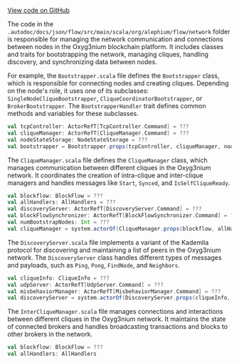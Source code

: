 [View code on GitHub](https://github.com/alephium/alephium/.autodoc/docs/json/flow/src/main/scala/org/alephium/flow/network)

The code in the `.autodoc/docs/json/flow/src/main/scala/org/alephium/flow/network` folder is responsible for managing the network communication and connections between nodes in the Oxyg3nium blockchain platform. It includes classes and traits for bootstrapping the network, managing cliques, handling discovery, and synchronizing data between nodes.

For example, the `Bootstrapper.scala` file defines the `Bootstrapper` class, which is responsible for connecting nodes and creating cliques. Depending on the node's role, it uses one of its subclasses: `SingleNodeCliqueBootstrapper`, `CliqueCoordinatorBootstrapper`, or `BrokerBootstrapper`. The `BootstrapperHandler` trait defines common methods and variables for these subclasses.

```scala
val tcpController: ActorRefT[TcpController.Command] = ???
val cliqueManager: ActorRefT[CliqueManager.Command] = ???
val nodeStateStorage: NodeStateStorage = ???
val bootstrapper = Bootstrapper.props(tcpController, cliqueManager, nodeStateStorage)
```

The `CliqueManager.scala` file defines the `CliqueManager` class, which manages communication between different cliques in the Oxyg3nium network. It coordinates the creation of intra-clique and inter-clique managers and handles messages like `Start`, `Synced`, and `IsSelfCliqueReady`.

```scala
val blockflow: BlockFlow = ???
val allHandlers: AllHandlers = ???
val discoveryServer: ActorRefT[DiscoveryServer.Command] = ???
val blockFlowSynchronizer: ActorRefT[BlockFlowSynchronizer.Command] = ???
val numBootstrapNodes: Int = ???
val cliqueManager = system.actorOf(CliqueManager.props(blockflow, allHandlers, discoveryServer, blockFlowSynchronizer, numBootstrapNodes))
```

The `DiscoveryServer.scala` file implements a variant of the Kademlia protocol for discovering and maintaining a list of peers in the Oxyg3nium network. The `DiscoveryServer` class handles different types of messages and payloads, such as `Ping`, `Pong`, `FindNode`, and `Neighbors`.

```scala
val cliqueInfo: CliqueInfo = ???
val udpServer: ActorRefT[UdpServer.Command] = ???
val misbehaviorManager: ActorRefT[MisbehaviorManager.Command] = ???
val discoveryServer = system.actorOf(DiscoveryServer.props(cliqueInfo, udpServer, misbehaviorManager))
```

The `InterCliqueManager.scala` file manages connections and interactions between different cliques in the Oxyg3nium network. It maintains the state of connected brokers and handles broadcasting transactions and blocks to other brokers in the network.

```scala
val blockflow: BlockFlow = ???
val allHandlers: AllHandlers
